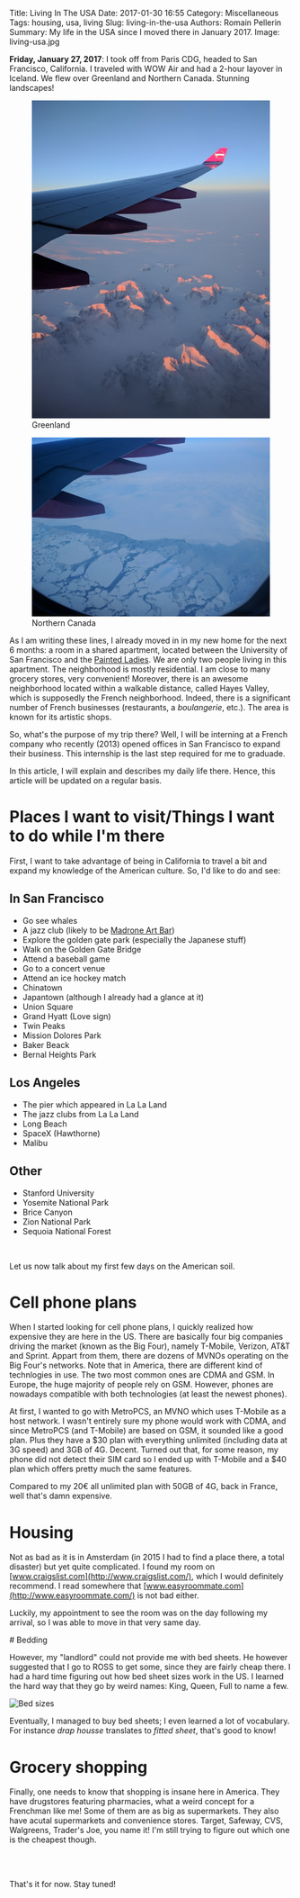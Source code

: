 Title: Living In The USA
Date: 2017-01-30 16:55
Category: Miscellaneous
Tags: housing, usa, living
Slug: living-in-the-usa
Authors: Romain Pellerin
Summary: My life in the USA since I moved there in January 2017.
Image: living-usa.jpg

**Friday, January 27, 2017**: I took off from Paris CDG, headed to San Francisco, California. I traveled with WOW Air and had a 2-hour layover in Iceland. We flew over Greenland and Northern Canada. Stunning landscapes!

<figure class="center">
<img src="images/living-usa/greenland.jpg" alt="Greenland" />
<figcaption>Greenland</figcaption>
</figure>

<figure class="center">
<img src="images/living-usa/nothern_canada.jpg" alt="Northern Canada" />
<figcaption>Northern Canada</figcaption>
</figure>

As I am writing these lines, I already moved in in my new home for the next 6 months: a room in a shared apartment, located between the University of San Francisco and the [Painted Ladies](https://en.wikipedia.org/wiki/Painted_ladies). We are only two people living in this apartment. The neighborhood is mostly residential. I am close to many grocery stores, very convenient! Moreover, there is an awesome neighborhood located within a walkable distance, called Hayes Valley, which is supposedly the French neighborhood. Indeed, there is a significant number of French businesses (restaurants, a *boulangerie*, etc.). The area is known for its artistic shops.

So, what's the purpose of my trip there? Well, I will be interning at a French company who recently (2013) opened offices in San Francisco to expand their business. This internship is the last step required for me to graduade.

In this article, I will explain and describes my daily life there. Hence, this article will be updated on a regular basis.

# Places I want to visit/Things I want to do while I'm there

First, I want to take advantage of being in California to travel a bit and expand my knowledge of the American culture. So, I'd like to do and see:

## In San Francisco

- Go see whales
- A jazz club (likely to be [Madrone Art Bar](http://www.madroneartbar.com/))
- Explore the golden gate park (especially the Japanese stuff)
- Walk on the Golden Gate Bridge
- Attend a baseball game
- Go to a concert venue
- Attend an ice hockey match
- Chinatown
- Japantown (although I already had a glance at it)
- Union Square
- Grand Hyatt (Love sign)
- Twin Peaks
- Mission Dolores Park
- Baker Beack
- Bernal Heights Park

## Los Angeles

- The pier which appeared in La La Land
- The jazz clubs from La La Land
- Long Beach
- SpaceX (Hawthorne)
- Malibu

## Other

- Stanford University
- Yosemite National Park
- Brice Canyon
- Zion National Park
- Sequoia National Forest

<br />

Let us now talk about my first few days on the American soil.

# Cell phone plans

When I started looking for cell phone plans, I quickly realized how expensive they are here in the US. There are basically four big companies driving the market (known as the Big Four), namely T-Mobile, Verizon, AT&T and Sprint. Appart from them, there are dozens of MVNOs operating on the Big Four's networks. Note that in America, there are different kind of technlogies in use. The two most common ones are CDMA and GSM. In Europe, the huge majority of people rely on GSM. However, phones are nowadays compatible with both technologies (at least the newest phones).

At first, I wanted to go with MetroPCS, an MVNO which uses T-Mobile as a host network. I wasn't entirely sure my phone would work with CDMA, and since MetroPCS (and T-Mobile) are based on GSM, it sounded like a good plan. Plus they have a $30 plan with everything unlimited (including data at 3G speed) and 3GB of 4G. Decent. Turned out that, for some reason, my phone did not detect their SIM card so I ended up with T-Mobile and a $40 plan which offers pretty much the same features.

Compared to my 20€ all unlimited plan with 50GB of 4G, back in France, well that's damn expensive.

# Housing

Not as bad as it is in Amsterdam (in 2015 I had to find a place there, a total disaster) but yet quite complicated. I found my room on [www.craigslist.com](http://www.craigslist.com/), which I would definitely recommend. I read somewhere that [www.easyroommate.com](http://www.easyroommate.com/) is not bad either.

Luckily, my appointment to see the room was on the day following my arrival, so I was able to move in that very same day.

# Bedding

However, my "landlord" could not provide me with bed sheets. He however suggested that I go to ROSS to get some, since they are fairly cheap there. I had a hard time figuring out how bed sheet sizes work in the US. I learned the hard way that they go by weird names: King, Queen, Full to name a few.

![Bed sizes](https://www.mattresscloseouts.com/media/catalog/category/mattress-size_1.png)

Eventually, I managed to buy bed sheets; I even learned a lot of vocabulary. For instance *drap housse* translates to *fitted sheet*, that's good to know!

# Grocery shopping

Finally, one needs to know that shopping is insane here in America. They have drugstores featuring pharmacies, what a weird concept for a Frenchman like me! Some of them are as big as supermarkets. They also have acutal supermarkets and convenience stores. Target, Safeway, CVS, Walgreens, Trader's Joe, you name it! I'm still trying to figure out which one is the cheapest though.

<br />
<br />

That's it for now. Stay tuned!
